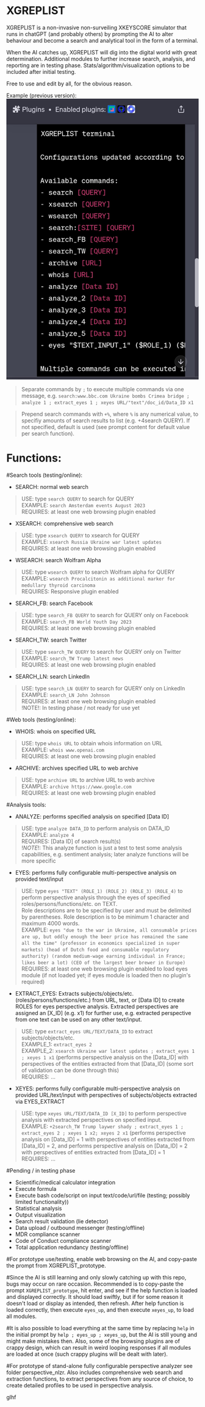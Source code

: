 # XGREPLIST
XGREPLIST is a non-invasive non-surveiling XKEYSCORE simulator that runs in chatGPT (and probably others) by prompting the AI to alter behaviour and become a search and analytical tool in the form of a terminal. 

When the AI catches up, XGREPLIST will dig into the digital world with great determination. Additional modules to further increase search, analysis, and reporting are in testing phase. Stats/algorithm/visualization options to be included after initial testing. 

Free to use and edit by all, for the obvious reason.

Example (previous version):  
![Model](https://raw.githubusercontent.com/bveldhuyzen/XGREPLIST/main/Screenshot_2023-08-08-05-20-11-565_com.chrome.beta.jpg)  


>Separate commands by ` ; ` to execute multiple commands via one message, e.g. `search:www.bbc.com Ukraine bombs Crimea bridge ; analyze 1 ; extract_eyes 1 ; xeyes URL/"text"/doc_id/Data_ID x1`  

>Prepend search commands with `+%`, where `%` is any numerical value, to specifiy amounts of search results to list (e.g. +4search QUERY). If not specified, default is used (see prompt content for default value per search function).
  
# Functions:

#Search tools (testing/online):  

- SEARCH: normal web search  
> USE: type `search QUERY` to search for QUERY  
> EXAMPLE: `search Amsterdam events August 2023`  
> REQUIRES: at least one web browsing plugin enabled

- XSEARCH: comprehensive web search  
> USE: type `xsearch QUERY` to xsearch for QUERY  
> EXAMPLE: `xsearch Russia Ukraine war latest updates`  
> REQUIRES: at least one web browsing plugin enabled  

- WSEARCH: search Wolfram Alpha  
> USE: type `wsearch QUERY` to search Wolfram alpha for QUERY  
> EXAMPLE: `wsearch Procalcitonin as additional marker for medullary thyroid carcinoma`  
> REQUIRES: Responsive plugin enabled  

- SEARCH_FB: search Facebook  
> USE: type `search_FB QUERY` to search for QUERY only on Facebook  
> EXAMPLE: `search_FB World Youth Day 2023`  
> REQUIRES: at least one web browsing plugin enabled  

- SEARCH_TW: search Twitter  
> USE: type `search_TW QUERY` to search for QUERY only on Twitter  
> EXAMPLE: `search_TW Trump latest news`  
> REQUIRES: at least one web browsing plugin enabled  

- SEARCH_LN: search LinkedIn  
> USE: type `search_LN QUERY` to search for QUERY only on LinkedIn  
> EXAMPLE: `search_LN John Johnson`  
> REQUIRES: at least one web browsing plugin enabled  
> !NOTE!: In testing phase / not ready for use yet  

#Web tools (testing/online):  

- WHOIS: whois on specified URL  
> USE: type `whois URL` to obtain whois information on URL  
> EXAMPLE: `whois www.openai.com`  
> REQUIRES: at least one web browsing plugin enabled  

- ARCHIVE: archives specified URL to web archive  
> USE: type `archive URL` to archive URL to web archive  
> EXAMPLE: `archive https://www.google.com`  
> REQUIRES: at least one web browsing plugin enabled  

#Analysis tools:  

- ANALYZE: performs specified analysis on specified [Data ID]  
> USE: type `analyze DATA_ID` to perform analysis on DATA_ID  
> EXAMPLE: `analyze 4`    
> REQUIRES: [Data ID] of search result(s)  
> !_NOTE_!: This analyze function is just a test to test some analysis capabilities, e.g. sentiment analysis; later analyze functions will be more specific  

- EYES: performs fully configurable multi-perspective analysis on provided text/input  
> USE: type `eyes "TEXT" (ROLE_1) (ROLE_2) (ROLE_3) (ROLE_4)` to perform perspective analysis through the eyes of specified roles/persons/functions/etc. on TEXT.  
Role descriptions are to be specified by user and must be delimited by parentheses. Role description is to be minimum 1 character and maximum 4000 words.  
> EXAMPLE: `eyes "due to the war in Ukraine, all consumable prices are up, but oddly enough the beer price has remained the same all the time" (professor in economics specialized in super markets) (head of Dutch food and consumable regulatory authority) (random medium-wage earning individual in France; likes beer a lot) (CEO of the largest beer brewer in Europe)`  
REQUIRES: at least one web browsing plugin enabled to load eyes module (if not loaded yet; if eyes module is loaded then no plugin's required)

- EXTRACT_EYES: Extracts subjects/objects/etc. (roles/persons/functions/etc.) from URL, text, or [Data ID] to create ROLES for eyes perspective analysis. Extracted perspectives are assigned an [X_ID] (e.g. x1) for further use, e.g. extracted perspective from one text can be used on any other text/input.  
> USE: type `extract_eyes URL/TEXT/DATA_ID` to extract subjects/objects/etc.  
> EXAMPLE_1: `extract_eyes 2`  
> EXAMPLE_2: `xsearch Ukraine war latest updates ; extract_eyes 1 ; xeyes 1 x1` (performs perspective analysis on the [Data_ID] with perspectives of the entities extracted from that [Data_ID] (some sort of validation can be done through this)  
> REQUIRES: ...  

- XEYES: performs fully configurable multi-perspective analysis on provided URL/text/input with perspectives of subjects/objects extracted via EYES_EXTRACT  
> USE: type `xeyes URL/TEXT/DATA_ID [X_ID]` to perform perspective analysis with extracted perspectives on specified input.  
> EXAMPLE: `+2search_TW Trump laywer shady ; extract_eyes 1 ; extract_eyes 2 ; xeyes 1 x2; xeyes 2 x1` (performs perspective analysis on [Data_ID] = 1 with perspectives of entities extracted from [Data_ID] = 2, and performs perspective analysis on [Data_ID] = 2 with perspectives of entities extracted from [Data_ID] = 1  
> REQUIRES: ...  


#Pending / in testing phase

- Scientific/medical calculator integration
- Execute formula
- Execute bash code/script on input text/code/url/file (testing; possibly limited functionality))
- Statistical analysis
- Output visualization 
- Search result validation (lie detector)
- Data upload / outbound messenger (testing/offline)
- MDR compliance scanner
- Code of Conduct compliance scanner
- Total application redundancy (testing/offline)
   
    
#For prototype use/testing, enable web browsing on the AI, and copy-paste the prompt from XGREPLIST_prototype.  
  
#Since the AI is still learning and only slowly catching up with this repo, bugs may occur on rare occasion. Recommended is to copy-paste the prompt `XGREPLIST_prototype`, hit enter, and see if the help function is loaded and displayed correctly. It should load swiftly, but if for some reason it doesn't load or display as intended, then refresh. After help function is loaded correctly, then execute `eyes_up`, and then execute `xeyes_up`, to load all modules.  
  
#It is also possible to load everything at the same time by replacing `help` in the initial prompt by `help ; eyes_up ; xeyes_up`, but the AI is still young and might make mistakes then. Also, some of the browsing plugins are of crappy design, which can result in weird looping responses if all modules are loaded at once (such crappy plugins will be dealt with later).  

#For prototype of stand-alone fully configurable perspective analyzer see folder perspective_nlzr. Also includes comprehensive web search and extraction functions, to extract perspectives from any source of choice, to create detailed profiles to be used in perspective analysis.  
      
      
glhf